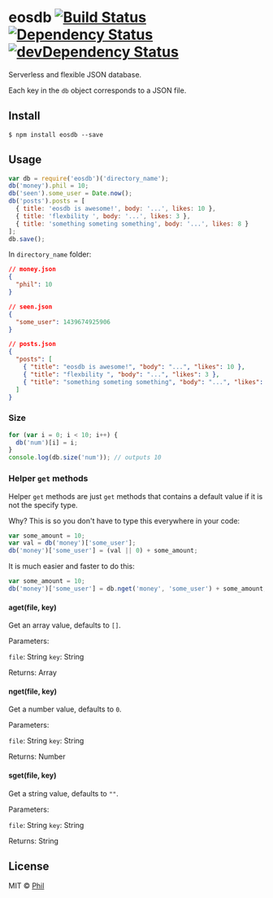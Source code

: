 # eosdb [![Build Status](https://travis-ci.org/CreaturePhil/eosdb.svg?branch=master)](https://travis-ci.org/CreaturePhil/eosdb) [![Dependency Status](https://david-dm.org/creaturephil/eosdb.svg)](https://david-dm.org/creaturephil/eosdb) [![devDependency Status](https://david-dm.org/creaturephil/eosdb/dev-status.svg)](https://david-dm.org/creaturephil/eosdb#info=devDependencies)

Serverless and flexible JSON database.

Each key in the `db` object corresponds to a JSON file.

## Install

```
$ npm install eosdb --save
```

## Usage

```js
var db = require('eosdb')('directory_name');
db('money').phil = 10;
db('seen').some_user = Date.now();
db('posts').posts = [
  { title: 'eosdb is awesome!', body: '...', likes: 10 },
  { title: 'flexbility ', body: '...', likes: 3 },
  { title: 'something someting something', body: '...', likes: 8 }
];
db.save();
```

In `directory_name` folder:

```json
// money.json
{
  "phil": 10
}

// seen.json
{
  "some_user": 1439674925906
}

// posts.json
{
  "posts": [
    { "title": "eosdb is awesome!", "body": "...", "likes": 10 },
    { "title": "flexbility ", "body": "...", "likes": 3 },
    { "title": "something someting something", "body": "...", "likes": 8 }
  ]
}
```

### Size

```js
for (var i = 0; i < 10; i++) {
  db('num')[i] = i; 
}
console.log(db.size('num')); // outputs 10
```

### Helper `get` methods

Helper `get` methods are just `get` methods that contains a default value
if it is not the specify type.

Why? This is so you don't have to type this everywhere in your code:

```js
var some_amount = 10;
var val = db('money')['some_user'];
db('money')['some_user'] = (val || 0) + some_amount;
```

It is much easier and faster to do this:

```js
var some_amount = 10;
db('money')['some_user'] = db.nget('money', 'some_user') + some_amount;
```

#### aget(file, key)

Get an array value, defaults to `[]`.

Parameters:

`file`: String
`key`: String

Returns: Array

#### nget(file, key)

Get a number value, defaults to `0`.

Parameters:

`file`: String
`key`: String

Returns: Number

#### sget(file, key)

Get a string value, defaults to `""`.

Parameters:

`file`: String
`key`: String

Returns: String

## License

MIT © [Phil](http://creaturephil.github.io)
